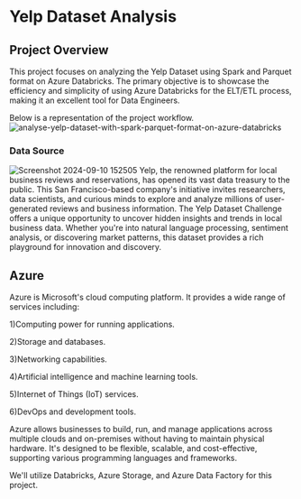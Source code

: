 # Yelp Dataset Analysis
## Project Overview
This project focuses on analyzing the Yelp Dataset using Spark and Parquet format on Azure Databricks. The primary objective is to showcase the efficiency and simplicity of using Azure Databricks for the ELT/ETL process, making it an excellent tool for Data Engineers.

Below is a representation of the project workflow.
![analyse-yelp-dataset-with-spark-parquet-format-on-azure-databricks](https://github.com/user-attachments/assets/e67e81fc-e697-4fd9-bbc7-b89020299d1d)

### Data Source
![Screenshot 2024-09-10 152505](https://github.com/user-attachments/assets/10c1f4c1-63b1-4e42-98f3-5b5fb2d6e444)
Yelp, the renowned platform for local business reviews and reservations, has opened its vast data treasury to the public. This San Francisco-based company's initiative invites researchers, data scientists, and curious minds to explore and analyze millions of user-generated reviews and business information.
The Yelp Dataset Challenge offers a unique opportunity to uncover hidden insights and trends in local business data. Whether you're into natural language processing, sentiment analysis, or discovering market patterns, this dataset provides a rich playground for innovation and discovery.

## Azure
Azure is Microsoft's cloud computing platform. It provides a wide range of services including:

1)Computing power for running applications.

2)Storage and databases.

3)Networking capabilities.

4)Artificial intelligence and machine learning tools.

5)Internet of Things (IoT) services.

6)DevOps and development tools.

Azure allows businesses to build, run, and manage applications across multiple clouds and on-premises without having to maintain physical hardware. It's designed to be flexible, scalable, and cost-effective, supporting various programming languages and frameworks.

We'll utilize Databricks, Azure Storage, and Azure Data Factory for this project.

